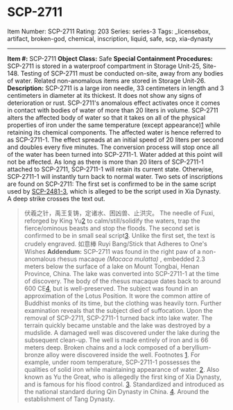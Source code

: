 # SCP-2711
Item Number: SCP-2711
Rating: 203
Series: series-3
Tags: _licensebox, artifact, broken-god, chemical, inscription, liquid, safe, scp, xia-dynasty

---

**Item #:** SCP-2711
**Object Class:** Safe
**Special Containment Procedures:** SCP-2711 is stored in a waterproof compartment in Storage Unit-25, Site-148. Testing of SCP-2711 must be conducted on-site, away from any bodies of water. Related non-anomalous items are stored in Storage Unit-26.
**Description:** SCP-2711 is a large iron needle, 33 centimeters in length and 3 centimeters in diameter at its thickest. It does not show any signs of deterioration or rust.
SCP-2711's anomalous effect activates once it comes in contact with bodies of water of more than 20 liters in volume. SCP-2711 alters the affected body of water so that it takes on all of the physical properties of iron under the same temperature (except appearance)[1](javascript:;) while retaining its chemical components. The affected water is hence referred to as SCP-2711-1.
The effect spreads at an initial speed of 20 liters per second and doubles every five minutes. The conversion process will stop once all of the water has been turned into SCP-2711-1. Water added at this point will not be affected. As long as there is more than 20 liters of SCP-2711-1 attached to SCP-2711, SCP-2711-1 will retain its current state. Otherwise, SCP-2711-1 will instantly turn back to normal water.
Two sets of inscriptions are found on SCP-2711:
The first set is confirmed to be in the same script used by [SCP-2481-3](/scp-2481), which is alleged to be the script used in Xia Dynasty. A deep strike crosses the text out.
> 伏羲之针，禹王复铸，定诸水、困凶兽、止洪灾。
> The needle of Fuxi, reforged by King Yu[2](javascript:;) to calm/still/solidify the waters, trap the fierce/ominous beasts and stop the floods.
The second set is confirmed to be in small seal script[3](javascript:;). Unlike the first set, the text is crudely engraved.
> 如意棒
> Ruyi Bang/Stick that Adheres to One's Wishes
**Addendum:** SCP-2711 was found in the right paw of a non-anomalous rhesus macaque _(Macaca mulatta)_ , embedded 2.3 meters below the surface of a lake on Mount Tongbai, Henan Province, China. The lake was converted into SCP-2711-1 at the time of discovery. The body of the rhesus macaque dates back to around 600 CE[4](javascript:;), but is well-preserved. The subject was found in an approximation of the Lotus Position. It wore the common attire of Buddhist monks of its time, but the clothing was heavily torn. Further examination reveals that the subject died of suffocation.
Upon the removal of SCP-2711, SCP-2711-1 turned back into lake water. The terrain quickly became unstable and the lake was destroyed by a mudslide. A damaged well was discovered under the lake during the subsequent clean-up. The well is made entirely of iron and is 66 meters deep. Broken chains and a lock composed of a beryllium-bronze alloy were discovered inside the well.
Footnotes
[1](javascript:;). For example, under room temperature, SCP-2711-1 possesses the qualities of solid iron while maintaining appearance of water.
[2](javascript:;). Also known as Yu the Great, who is allegedly the first king of Xia Dynasty, and is famous for his flood control.
[3](javascript:;). Standardized and introduced as the national standard during Qin Dynasty in China.
[4](javascript:;). Around the establishment of Tang Dynasty.
